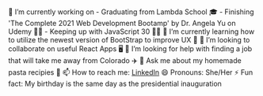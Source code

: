 

<!--
**aelise17264/aelise17264** is a ✨ _special_ ✨ repository because its `README.md` (this file) appears on your GitHub profile.

Here are some ideas to get you started:
-->

🔭 I’m currently working on
     - Graduating from Lambda School 🎓
     - Finishing 'The Complete 2021 Web Development Bootamp' by Dr. Angela Yu on Udemy 👩‍💻
     - Keeping up with JavaScript 30 🏃‍♀️
🌱 I’m currently learning how to utilize the newest version of BootStrap to improve UX 🎨
👯 I’m looking to collaborate on useful React Apps 🖥️
🤔 I’m looking for help with finding a job that will take me away from Colorado ✈️
💬 Ask me about my homemade pasta recipies 🍝
📫 How to reach me: [LinkedIn](https://www.linkedin.com/in/aelise17264/)
😄 Pronouns: She/Her
⚡ Fun fact: My birthday is the same day as the presidential inauguration

